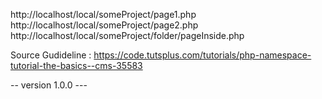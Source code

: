 http://localhost/local/someProject/page1.php <br />
http://localhost/local/someProject/page2.php <br />
http://localhost/local/someProject/folder/pageInside.php <br />

Source Gudideline : https://code.tutsplus.com/tutorials/php-namespace-tutorial-the-basics--cms-35583 <br />

-- version 1.0.0 ---
